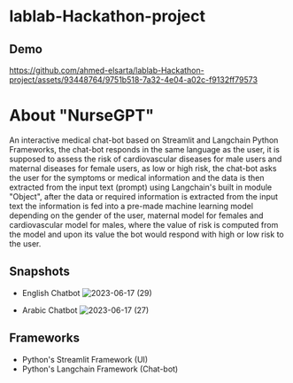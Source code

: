# lablab-Hackathon-project

## Demo
https://github.com/ahmed-elsarta/lablab-Hackathon-project/assets/93448764/9751b518-7a32-4e04-a02c-f9132ff79573

# About "NurseGPT"
An interactive medical chat-bot based on Streamlit and Langchain Python Frameworks, the chat-bot responds in the same language as the user, it is supposed to assess the risk of cardiovascular diseases for male users and maternal diseases for female users, as low or high risk, the chat-bot asks the user for the symptoms or medical information and the data is then extracted from the input text (prompt) using Langchain's built in module "Object", after the data or required information is extracted from the input text the information is fed into a pre-made machine learning model depending on the gender of the user, maternal model for females and cardiovascular model for males, where the value of risk is computed from the model and upon its value the bot would respond with high or low risk to the user.

## Snapshots
- English Chatbot
![2023-06-17 (29)](https://github.com/ahmed-elsarta/lablab-Hackathon-project/assets/93448764/0350a43f-951e-4e4f-9113-9e83ffdf7919)

- Arabic Chatbot
![2023-06-17 (27)](https://github.com/ahmed-elsarta/lablab-Hackathon-project/assets/93448764/b162a6bd-022c-4b51-a3da-3d001cb2869c)

## Frameworks
- Python's Streamlit Framework (UI)
- Python's Langchain Framework (Chat-bot)
